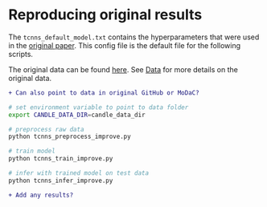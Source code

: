 # Reproducing original results

The `tcnns_default_model.txt` contains the hyperparameters that were used in the [original paper](#reference). This config file is the default file for the following scripts.   

The original data can be found [here](https://ftp.mcs.anl.gov/pub/candle/public/improve/model_curation_data/tCNNS/). See [Data](Data.md) for more details on the original data.  

```diff
+ Can also point to data in original GitHub or MoDaC?
```

```sh
# set environment variable to point to data folder
export CANDLE_DATA_DIR=candle_data_dir

# preprocess raw data
python tcnns_preprocess_improve.py

# train model
python tcnns_train_improve.py

# infer with trained model on test data
python tcnns_infer_improve.py
```

```diff
+ Add any results?
```
